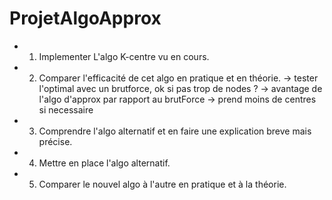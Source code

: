 # ProjetAlgoApprox

* 1. Implementer L'algo K-centre vu en cours. 
* 2. Comparer l'efficacité de cet algo en pratique et en théorie. -> tester l'optimal avec un  brutforce, ok si pas trop de nodes ? 
-> avantage de l'algo d'approx par rapport au brutForce -> prend moins de centres si necessaire


* 3. Comprendre l'algo alternatif et en faire une explication breve mais précise. 
* 4. Mettre en place l'algo alternatif. 
* 5. Comparer le nouvel algo à l'autre en pratique et à la théorie.  